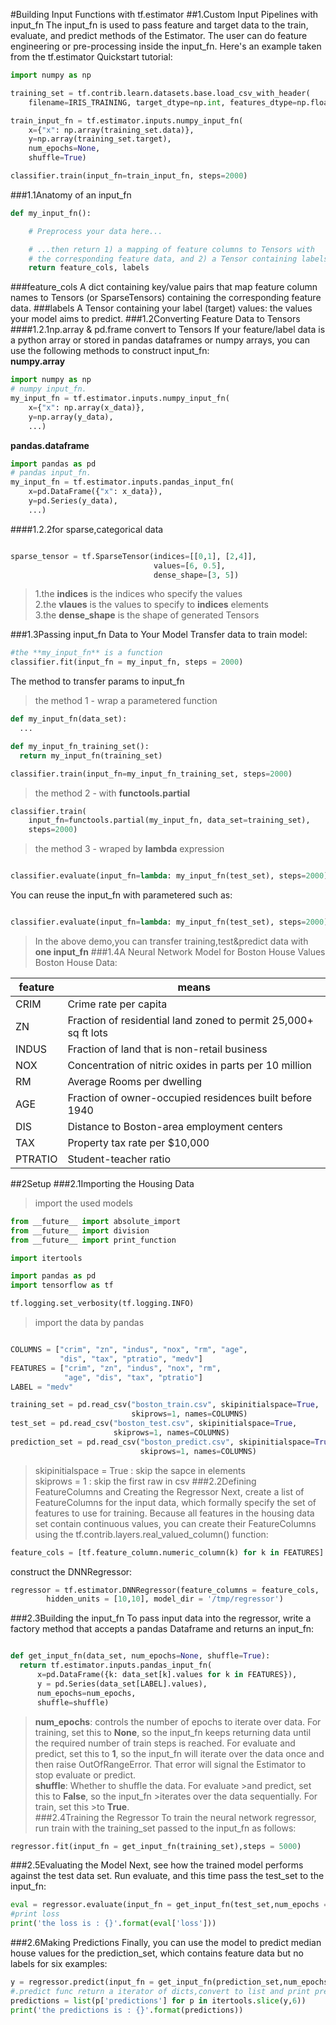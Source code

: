#Building Input Functions with tf.estimator
##1.Custom Input Pipelines with input_fn
The input_fn is used to pass feature and target data to the train, evaluate, and predict methods of the Estimator. The user can do feature engineering or pre-processing inside the input_fn. Here's an example taken from the tf.estimator Quickstart tutorial:</br>
```python
import numpy as np

training_set = tf.contrib.learn.datasets.base.load_csv_with_header(
    filename=IRIS_TRAINING, target_dtype=np.int, features_dtype=np.float32)

train_input_fn = tf.estimator.inputs.numpy_input_fn(
    x={"x": np.array(training_set.data)},
    y=np.array(training_set.target),
    num_epochs=None,
    shuffle=True)

classifier.train(input_fn=train_input_fn, steps=2000)
```

###1.1Anatomy of an input_fn
```python
def my_input_fn():

    # Preprocess your data here...

    # ...then return 1) a mapping of feature columns to Tensors with
    # the corresponding feature data, and 2) a Tensor containing labels
    return feature_cols, labels
```
###feature_cols
A dict containing key/value pairs that map feature column names to Tensors (or SparseTensors) containing the corresponding feature data.
###labels
A Tensor containing your label (target) values: the values your model aims to predict.
###1.2Converting Feature Data to Tensors
####1.2.1np.array & pd.frame convert to Tensors
If your feature/label data is a python array or stored in pandas dataframes or numpy arrays, you can use the following methods to construct input_fn:</br>
**numpy.array**
```python
import numpy as np
# numpy input_fn.
my_input_fn = tf.estimator.inputs.numpy_input_fn(
    x={"x": np.array(x_data)},
    y=np.array(y_data),
    ...)
```
**pandas.dataframe**
```python
import pandas as pd
# pandas input_fn.
my_input_fn = tf.estimator.inputs.pandas_input_fn(
    x=pd.DataFrame({"x": x_data}),
    y=pd.Series(y_data),
    ...)
```
####1.2.2for sparse,categorical data
```python

sparse_tensor = tf.SparseTensor(indices=[[0,1], [2,4]],
                                values=[6, 0.5],
                                dense_shape=[3, 5])
```
>1.the **indices** is the indices who specify the values</br>
>2.the **vlaues** is the values to specify to **indices** elements</br>
>3.the **dense_shape** is the shape of generated Tensors</br>

###1.3Passing input_fn Data to Your Model
Transfer data to train model:
```python
#the **my_input_fn** is a function
classifier.fit(input_fn = my_input_fn, steps = 2000)
```
The method to transfer params to input_fn
>the method 1 - wrap a parametered function
```python
def my_input_fn(data_set):
  ...

def my_input_fn_training_set():
  return my_input_fn(training_set)

classifier.train(input_fn=my_input_fn_training_set, steps=2000)
```
>the method 2 - with **functools.partial**
```python
classifier.train(
    input_fn=functools.partial(my_input_fn, data_set=training_set),
    steps=2000)
```
>the method 3 - wraped by **lambda** expression
```python

classifier.evaluate(input_fn=lambda: my_input_fn(test_set), steps=2000)
```
You can reuse the input_fn with parametered such as:
```python

classifier.evaluate(input_fn=lambda: my_input_fn(test_set), steps=2000)
```
>In the above demo,you can transfer training,test&predict data with **one input_fn**
###1.4A Neural Network Model for Boston House Values
>Boston House Data:</br>


|   feature  |  means |
 ----------------- | ----------------------
| CRIM | Crime rate per capita  |
| ZN  | Fraction of residential land zoned to permit 25,000+ sq ft lots   |
| INDUS  | Fraction of land that is non-retail business |
| NOX | Concentration of nitric oxides in parts per 10 million |
| RM | Average Rooms per dwelling |
| AGE | Fraction of owner-occupied residences built before 1940|
| DIS | Distance to Boston-area employment centers|
| TAX | Property tax rate per $10,000 |
| PTRATIO | Student-teacher ratio |

##2Setup
###2.1Importing the Housing Data
>import the used models
```python
from __future__ import absolute_import
from __future__ import division
from __future__ import print_function

import itertools

import pandas as pd
import tensorflow as tf

tf.logging.set_verbosity(tf.logging.INFO)
```
>import the data by pandas
```python

COLUMNS = ["crim", "zn", "indus", "nox", "rm", "age",
           "dis", "tax", "ptratio", "medv"]
FEATURES = ["crim", "zn", "indus", "nox", "rm",
            "age", "dis", "tax", "ptratio"]
LABEL = "medv"

training_set = pd.read_csv("boston_train.csv", skipinitialspace=True,
                           skiprows=1, names=COLUMNS)
test_set = pd.read_csv("boston_test.csv", skipinitialspace=True,
                       skiprows=1, names=COLUMNS)
prediction_set = pd.read_csv("boston_predict.csv", skipinitialspace=True,
                             skiprows=1, names=COLUMNS)
```
>skipinitialspace = True : skip the sapce in elements</br>
>skiprows = 1 : skip the first raw in csv
###2.2Defining FeatureColumns and Creating the Regressor
Next, create a list of FeatureColumns for the input data, which formally specify the set of features to use for training. Because all features in the housing data set contain continuous values, you can create their FeatureColumns using the tf.contrib.layers.real_valued_column() function:</br>
```python
feature_cols = [tf.feature_column.numeric_column(k) for k in FEATURES]
```
construct the DNNRegressor:</br>
```python
regressor = tf.estimator.DNNRegressor(feature_columns = feature_cols,
        hidden_units = [10,10], model_dir = '/tmp/regressor')
```
###2.3Building the input_fn
To pass input data into the regressor, write a factory method that accepts a pandas Dataframe and returns an input_fn:</br>
```python

def get_input_fn(data_set, num_epochs=None, shuffle=True):
  return tf.estimator.inputs.pandas_input_fn(
      x=pd.DataFrame({k: data_set[k].values for k in FEATURES}),
      y = pd.Series(data_set[LABEL].values),
      num_epochs=num_epochs,
      shuffle=shuffle)
```
>**num_epochs**: controls the number of epochs to iterate over data. For training, set this to **None**, so the
input_fn keeps returning data until the required number of train steps is reached. For evaluate and predict, set this to **1**, so the input_fn will iterate over the data once and then raise OutOfRangeError. That error will signal the Estimator to stop evaluate or predict.</br>
>**shuffle**: Whether to shuffle the data. For evaluate >and predict, set this to **False**, so the input_fn >iterates over the data sequentially. For train, set this >to **True**.</br>
###2.4Training the Regressor
To train the neural network regressor, run train with the training_set passed to the input_fn as follows:
```python
regressor.fit(input_fn = get_input_fn(training_set),steps = 5000)
```
###2.5Evaluating the Model
Next, see how the trained model performs against the test data set. Run evaluate, and this time pass the test_set to the input_fn:</br>
```python
eval = regressor.evaluate(input_fn = get_input_fn(test_set,num_epochs = 1,shuffle = False))
#print loss
print('the loss is : {}'.format(eval['loss']))
```
###2.6Making Predictions
Finally, you can use the model to predict median house values for the prediction_set, which contains feature data but no labels for six examples:</br>
```python
y = regressor.predict(input_fn = get_input_fn(prediction_set,num_epochs = 1,shuffle = False))
#.predict func return a iterator of dicts,convert to list and print preictions
predictions = list(p['predictions'] for p in itertools.slice(y,6))
print('the predictions is : {}'.format(predictions))
```
